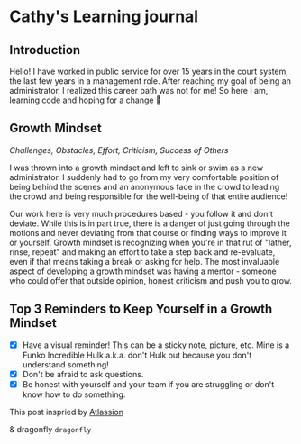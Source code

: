 # Cathy's Learning journal

## Introduction

Hello!  I have worked in public service for over 15 years in the court system, the last few years in a management role.  After reaching my goal of being an administrator, I realized this career path was not for me!  So here I am, learning code and hoping for a change :paw_prints:   

## Growth Mindset

*Challenges, Obstacles, Effort, Criticism, Success of Others*

I was thrown into a growth mindset and left to sink or swim as a new administrator.  I suddenly had to go from my very comfortable position of being behind the scenes and an anonymous face in the crowd to leading the crowd and being responsible for the well-being of that entire audience!  

Our work here is very much procedures based - you follow it and don't deviate.  While this is in part true, there is a danger of just going through the motions and never deviating from that course or finding ways to improve it or yourself.  Growth  mindset is recognizing when you're in that rut of "lather, rinse, repeat" and making an effort to take a step back and re-evaluate, even if that means taking a break or asking for help.  The most invaluable aspect of developing a growth mindset was having a mentor - someone who could offer that outside opinion, honest criticism and push you to grow. 

## Top 3 Reminders to Keep Yourself in a Growth Mindset

- [x] Have a visual reminder!  This can be a sticky note, picture, etc.  Mine is a Funko Incredible Hulk a.k.a. don't Hulk out because   you don't understand something!
- [x] Don't be afraid to ask questions.  
- [x] Be honest with yourself and your team if you are struggling or don't know how to do something.  

This post inspried by [Atlassion](https://www.atlassian.com/blog/inside-atlassian/growth-mindset)

& dragonfly
`dragonfly`


